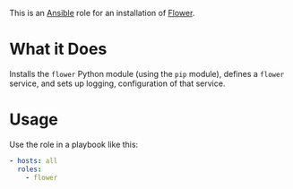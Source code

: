 This is an [Ansible](http://www.ansible.com/home) role for an
installation of [Flower](http://flower.readthedocs.io/en/latest/).

# What it Does

Installs the `flower` Python module (using the `pip` module), defines
a `flower` service, and sets up logging, configuration of that
service.

# Usage

Use the role in a playbook like this:

```yaml
- hosts: all
  roles:
    - flower
```
